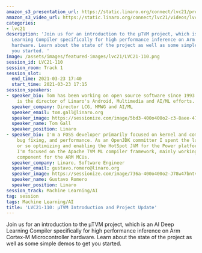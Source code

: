 ```yaml
---
amazon_s3_presentation_url: https://static.linaro.org/connect/lvc21/presentations/lvc21-110.pdf
amazon_s3_video_url: https://static.linaro.org/connect/lvc21/videos/lvc21-110.mp4
categories:
- lvc21
description: 'Join us for an introduction to the µTVM project, which is an AI Deep
  Learning Compiler specifically for high performance inference on Arm Cortex-M Microcontroller
  hardware. Learn about the state of the project as well as some simple demos to get
  you started. '
image: /assets/images/featured-images/lvc21/LVC21-110.png
session_id: LVC21-110
session_room: Track 1
session_slot:
  end_time: 2021-03-23 17:40
  start_time: 2021-03-23 17:15
session_speakers:
- speaker_bio: Tom has been working on open source software since 1993. He currently
    is the director of Linaro's Android, Multimedia and AI/ML efforts.
  speaker_company: Director LCG, MMWG and AI/ML
  speaker_email: tom.gall@linaro.org
  speaker_image: https://sessionize.com/image/5bd3-400o400o2-c3-8aee-475a-adb6-a01945481f5c.ae24e33a-d646-4fce-927f-9031ed2495db.jpg
  speaker_name: Tom Gall
  speaker_position: Linaro
- speaker_bio: I'm a FOSS developer primarily focused on kernel and compiler development,
    bug fixing, and performance. As an OpenJDK committer I spent the last 5 years
    or so optimizing and enabling the HotSpot JVM for the Power platform. Currently
    I'm focused on the Apache TVM ML compiler framework, mainly working with the microTVM
    component for the ARM MCUs.
  speaker_company: Linaro, Software Engineer
  speaker_email: gustavo.romero@linaro.org
  speaker_image: https://sessionize.com/image/736a-400o400o2-J78w47bntvBZ4PBphqMJy1.jpg
  speaker_name: Gustavo Romero
  speaker_position: Linaro
session_track: Machine Learning/AI
tag: session
tags: Machine Learning/AI
title: 'LVC21-110: µTVM Introduction and Project Update'
---
```


Join us for an introduction to the µTVM project, which is an AI Deep Learning Compiler specifically for high performance inference on Arm Cortex-M Microcontroller hardware. Learn about the state of the project as well as some simple demos to get you started.